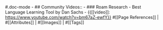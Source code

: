 #.doc-mode
    - ## Community Videos::
        - ### Roam Research - Best Language Learning Tool by Dan Sachs
            - {{[[video]]: https://www.youtube.com/watch?v=bm67aZ-ewfY}}
#[[Page References]] | #[[Attributes]] | #[[Images]] | #[[Tags]]
